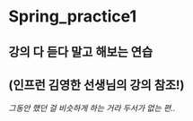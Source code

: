 # Spring_practice1
## 강의 다 듣다 말고 해보는 연습
(인프런 김영한 선생님의 강의 참조!)
-----

<em>그동안 했던 걸 비슷하게 하는 거라 두서가 없는 편..




